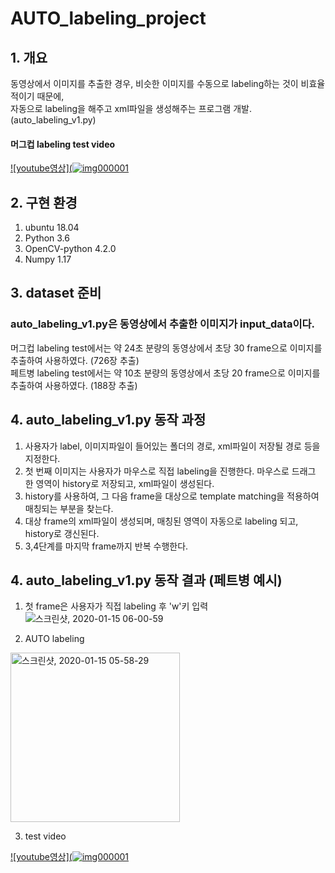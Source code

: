 # AUTO_labeling_project

## 1. 개요

동영상에서 이미지를 추출한 경우, 비슷한 이미지를 수동으로 labeling하는 것이 비효율적이기 때문에,  
자동으로 labeling을 해주고 xml파일을 생성해주는 프로그램 개발. 
(auto_labeling_v1.py)

#### 머그컵 labeling test video

[![youtube영상](![img000001](https://user-images.githubusercontent.com/46870741/72448102-d77e8980-37f9-11ea-8499-3804fb5c35fa.jpg)](https://www.youtube.com/watch?v=zoCb9Vpmg80)


## 2. 구현 환경

1) ubuntu 18.04
2) Python 3.6
3) OpenCV-python 4.2.0
4) Numpy 1.17

## 3. dataset 준비

### auto_labeling_v1.py은 동영상에서 추출한 이미지가 input_data이다.

머그컵 labeling test에서는 약 24초 분량의 동영상에서 초당 30 frame으로 이미지를 추출하여 사용하였다. (726장 추출)  
페트병 labeling test에서는 약 10초 분량의 동영상에서 초당 20 frame으로 이미지를 추출하여 사용하였다. (188장 추출)  


## 4. auto_labeling_v1.py  동작 과정

1) 사용자가 label, 이미지파일이 들어있는 폴더의 경로, xml파일이 저장될 경로 등을 지정한다.   
2) 첫 번째 이미지는 사용자가 마우스로 직접 labeling을 진행한다. 마우스로 드래그 한 영역이 history로 저장되고, xml파일이 생성된다.    
3) history를 사용하여, 그 다음 frame을 대상으로 template matching을 적용하여 매칭되는 부분을 찾는다.  
4) 대상 frame의 xml파일이 생성되며, 매칭된 영역이 자동으로 labeling 되고, history로 갱신된다.  
5) 3,4단계를 마지막 frame까지 반복 수행한다.  

## 4. auto_labeling_v1.py  동작 결과 (페트병 예시)

1) 첫 frame은 사용자가 직접 labeling 후 'w'키 입력  
![스크린샷, 2020-01-15 06-00-59](https://user-images.githubusercontent.com/46870741/72382463-a8660a80-375c-11ea-8dea-6e15dfe98d5c.png)


2) AUTO labeling
<img width="271" alt="스크린샷, 2020-01-15 05-58-29" src="https://user-images.githubusercontent.com/46870741/72382462-a8660a80-375c-11ea-8333-29e021d8f0ac.png">

3) test video

[![youtube영상](![img000001](https://user-images.githubusercontent.com/46870741/72382711-393ce600-375d-11ea-8845-56a1f123f107.jpg)](https://www.youtube.com/watch?v=M7Mv7iFjq6Q&feature=youtu.be)
